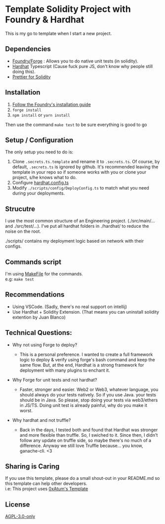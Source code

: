 # Template Solidity Project with Foundry & Hardhat
This is my go to template when I start a new project.

## Dependencies
- [Foundry/Forge](https://github.com/gakonst/foundry) : Allows you to do native unit tests (in solidity).
- [Hardhat](https://hardhat.org/getting-started/) Typescript (Cause fuck pure JS, don't know why people still doing this).
- [Prettier for Solidity](https://github.com/prettier-solidity/prettier-plugin-solidity)

## Installation
1. [Follow the Foundry's installation guide](https://github.com/foundry-rs/foundry#installation)
2. `forge install`
3. `npm install` or `yarn install`

Then use the command `make test` to be sure everything is good to go

## Setup / Configuration
The only setup you need to do is:
1. Clone `.secrets.ts.template` and rename it to `.secrets.ts`. Of course, by default, `.secrets.ts` is ignored by github. It's recommended leaving the template in your repo so if someone works with you or clone your project, s/he knows what to do.
2. Configure [hardhat.config.ts](https://hardhat.org/config)
3. Modify `./scripts/config/DeployConfig.ts` to match what you need during your deployments.

## Strucutre
I use the most common structure of an Engineering project. (./src/main/... and ./src/test/...).
I've put all hardhat folders in ./hardhat/ to reduce the noise on the root.

./scripts/ contains my deployment logic based on network with their configs.

## Commands script
I'm using [MakeFile](https://github.com/0xAtum/template-solidity-project/blob/main/Makefile) for the commands.  
e.g: `make test`

## Recommendations
- Using VSCode. (Sadly, there's no real support on intellij)
- Use Hardhat + Solidity Extension. (That means you can uninstall solidity extention by Juan Blanco)

## Technical Questions:
- Why not using Forge to deploy?
    - This is a personal preference. I wanted to create a full framework logic to deploy & verify using forge's bash command and keep the same flow. But, at the end, Hardhat is a strong framework for deployment with many plugins to enchant it.

- Why Forge for unit tests and not hardhat?
    - Faster, stronger and easier. Web2 or Web3, whatever language, you should always do your tests natively. So if you use Java. your tests should be in Java. So please, stop doing your tests via web3/ethers in JS/TS. Doing unit test is already painful, why do you make it worst.

- Why hardhat and not truffle?
    - Back in the days, I tested both and found that Hardhat was stronger and more flexible than truffle. So, I swiched to it. Since then, I didn't follow any update on truffle side, so maybe there's no much of a difference. Anyway we still love Truffle because... you know, ganache-cli. <3

## Sharing is Caring
If you use this template, please do a small shout-out in your README.md so this template can help other developers.  
i.e: This project uses [0xAtum's Template](https://github.com/0xAtum/template-solidity-project)

## License
[AGPL-3.0-only](https://github.com/0xAtum/template-solidity-project/blob/main/LICENSE)
